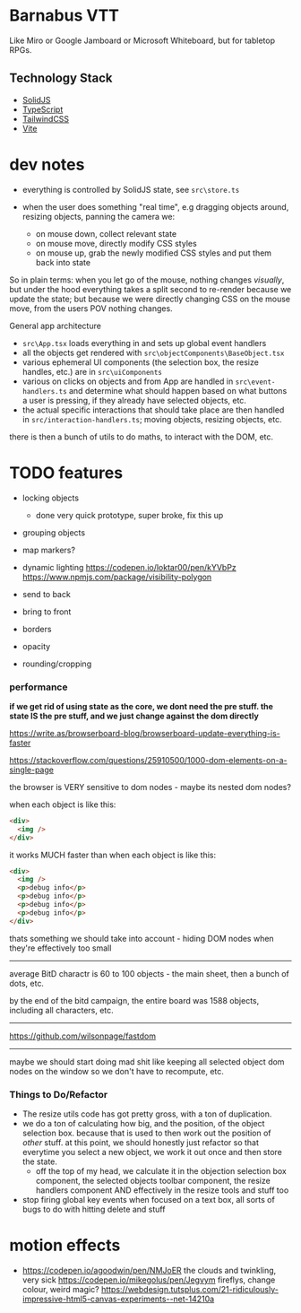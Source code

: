# Barnabus VTT

Like Miro or Google Jamboard or Microsoft Whiteboard, but for tabletop RPGs.

## Technology Stack

- [SolidJS](https://www.solidjs.com/)
- [TypeScript](https://www.typescriptlang.org/)
- [TailwindCSS](https://tailwindcss.com/)
- [Vite](https://vitejs.dev/)

# dev notes

- everything is controlled by SolidJS state, see `src\store.ts`
- when the user does something "real time", e.g dragging objects around, resizing objects, panning the camera we:

  - on mouse down, collect relevant state
  - on mouse move, directly modify CSS styles
  - on mouse up, grab the newly modified CSS styles and put them back into state

So in plain terms: when you let go of the mouse, nothing changes _visually_, but under the hood everything takes a split second to re-render because we update the state; but because we were directly changing CSS on the mouse move, from the users POV nothing changes.

General app architecture

- `src\App.tsx` loads everything in and sets up global event handlers
- all the objects get rendered with `src\objectComponents\BaseObject.tsx`
- various ephemeral UI components (the selection box, the resize handles, etc.) are in `src\uiComponents`
- various on clicks on objects and from App are handled in `src\event-handlers.ts` and determine what should happen based on what buttons a user is pressing, if they already have selected objects, etc.
- the actual specific interactions that should take place are then handled in `src/interaction-handlers.ts`; moving objects, resizing objects, etc.

there is then a bunch of utils to do maths, to interact with the DOM, etc.

# TODO features

- locking objects
  - done very quick prototype, super broke, fix this up
- grouping objects
- map markers?

- dynamic lighting
  https://codepen.io/loktar00/pen/kYVbPz
  https://www.npmjs.com/package/visibility-polygon

- send to back
- bring to front
- borders
- opacity
- rounding/cropping

### performance

**if we get rid of using state as the core, we dont need the pre stuff. the state IS the pre stuff, and we just change against the dom directly**

https://write.as/browserboard-blog/browserboard-update-everything-is-faster

https://stackoverflow.com/questions/25910500/1000-dom-elements-on-a-single-page

the browser is VERY sensitive to dom nodes - maybe its nested dom nodes?

when each object is like this:

```html
<div>
  <img />
</div>
```

it works MUCH faster than when each object is like this:

```html
<div>
  <img />
  <p>debug info</p>
  <p>debug info</p>
  <p>debug info</p>
  <p>debug info</p>
</div>
```

thats something we should take into account - hiding DOM nodes when
they're effectively too small

---

average BitD charactr is 60 to 100 objects - the main sheet, then a bunch of dots, etc.

by the end of the bitd campaign, the entire board was 1588 objects, including all characters, etc.

---

https://github.com/wilsonpage/fastdom

---

maybe we should start doing mad shit like keeping all selected object dom nodes on the window so we don't have to recompute, etc.

### Things to Do/Refactor

- The resize utils code has got pretty gross, with a ton of duplication.
- we do a ton of calculating how big, and the position, of the object selection box. because that is used to then work out the position of _other_ stuff. at this point, we should honestly just refactor so that everytime you select a new object, we work it out once and then store the state.
  - off the top of my head, we calculate it in the objection selection box component, the selected objects toolbar component, the resize handlers component AND effectively in the resize tools and stuff too
- stop firing global key events when focused on a text box, all sorts of bugs to do with hitting delete and stuff

# motion effects

- https://codepen.io/agoodwin/pen/NMJoER
  the clouds and twinkling, very sick
  https://codepen.io/mikegolus/pen/Jegvym
  fireflys, change colour, weird magic?
  https://webdesign.tutsplus.com/21-ridiculously-impressive-html5-canvas-experiments--net-14210a
